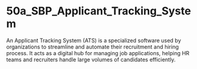 # 50a_SBP_Applicant_Tracking_System
An Applicant Tracking System (ATS) is a specialized software used by organizations to streamline and automate their recruitment and hiring process. It acts as a digital hub for managing job applications, helping HR teams and recruiters handle large volumes of candidates efficiently.
